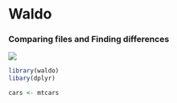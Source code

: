# Waldo
### Comparing files and Finding differences


![](https://compote.slate.com/images/da10c202-1283-4e22-9edf-a2a26f5880dc.jpg)


```r
library(waldo)
libary(dplyr)

cars <- mtcars


```
